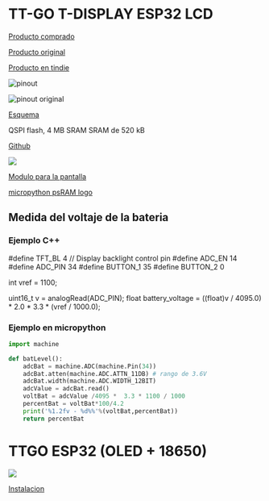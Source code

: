 # TT-GO T-DISPLAY ESP32 LCD

[Producto comprado](https://es.aliexpress.com/item/4000296985840.html)

[Producto original](https://es.aliexpress.com/item/33048962331.html)

[Producto en tindie](https://www.tindie.com/products/ttgo/lilygor-ttgo-t-display-esp32-wifibluetooth-module/)

![pinout](https://ae01.alicdn.com/kf/H55f08657882b4f57a8143687eed0ed25j.jpg)


![pinout original](https://ae01.alicdn.com/kf/H39c2130da52e43e7ac7ccee871075b46E.jpg)


[Esquema](https://github.com/Xinyuan-LilyGO/TTGO-T-Display/blob/master/schematic/ESP32-TFT(6-26).pdf)

QSPI flash, 4 MB
SRAM	SRAM de 520 kB

[Github](https://github.com/Xinyuan-LilyGO/TTGO-T-Display)

![](https://ae01.alicdn.com/kf/HTB1Dif0XND1gK0jSZFKq6AJrVXas.jpg)

[Modulo para la pantalla](https://github.com/devbis/st7789py_mpy)

[micropython psRAM logo](https://github.com/loboris/MicroPython_ESP32_psRAM_LoBo/issues/310)

## Medida del voltaje de la bateria
### Ejemplo C++

#define TFT_BL          4  // Display backlight control pin
#define ADC_EN          14
#define ADC_PIN         34
#define BUTTON_1        35
#define BUTTON_2        0

int vref = 1100;

uint16_t v = analogRead(ADC_PIN);
float battery_voltage = ((float)v / 4095.0) * 2.0 * 3.3 * (vref / 1000.0);

### Ejemplo en micropython
```python
import machine

def batLevel():
    adcBat = machine.ADC(machine.Pin(34))
    adcBat.atten(machine.ADC.ATTN_11DB) # rango de 3.6V
    adcBat.width(machine.ADC.WIDTH_12BIT)
    adcValue = adcBat.read()
    voltBat = adcValue /4095 *  3.3 * 1100 / 1000
    percentBat = voltBat*100/4.2
    print('%1.2fv - %d%%'%(voltBat,percentBat))
    return percentBat
```

# TTGO ESP32 (OLED + 18650)

![](http://forums.4fips.com/2018/4fips.com_esp32_ttgo_oled_lcd_18650_wifi_bluetooth_module.jpg)

[Instalacion](https://forums.4fips.com/viewtopic.php?f=3&t=6905)